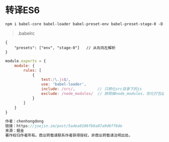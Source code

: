 # 转译ES6

`npm i babel-core babel-loader babel-preset-env babel-preset-stage-0 -D`


> .babelrc
```
{
    "presets": ["env", "stage-0"]   // 从右向左解析
}
```

```js
module.exports = {
    module: {
        rules: [
            {
                test:/\.js$/,
                use: 'babel-loader',
                include: /src/,          // 只转化src目录下的js
                exclude: /node_modules/  // 排除掉node_modules，优化打包速度
            }
        ]
    }
}

作者：chenhongdong
链接：https://juejin.im/post/5adea0106fb9a07a9d6ff6de
来源：掘金
著作权归作者所有。商业转载请联系作者获得授权，非商业转载请注明出处。
```